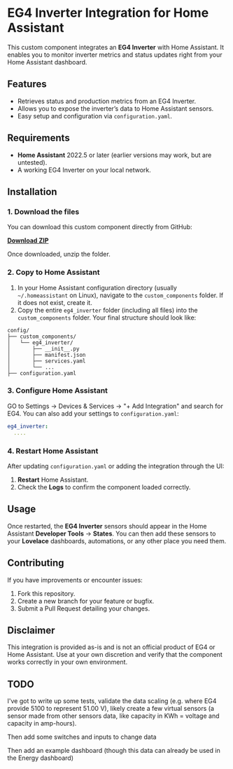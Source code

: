 
# EG4 Inverter Integration for Home Assistant

This custom component integrates an **EG4 Inverter** with Home Assistant. It enables you to monitor inverter metrics and status updates right from your Home Assistant dashboard.

## Features

- Retrieves status and production metrics from an EG4 Inverter.
- Allows you to expose the inverter’s data to Home Assistant sensors.
- Easy setup and configuration via `configuration.yaml`.

## Requirements

- **Home Assistant** 2022.5 or later (earlier versions may work, but are untested).
- A working EG4 Inverter on your local network.

## Installation

### 1. Download the files
You can download this custom component directly from GitHub:

**[Download ZIP](https://github.com/twistedroutes/eg4_inverter_ha/archive/refs/heads/main.zip)**

Once downloaded, unzip the folder.

### 2. Copy to Home Assistant
1. In your Home Assistant configuration directory (usually `~/.homeassistant` on Linux), navigate to the `custom_components` folder. If it does not exist, create it.
2. Copy the entire `eg4_inverter` folder (including all files) into the `custom_components` folder. Your final structure should look like:
```
config/
├── custom_components/
│   └── eg4_inverter/
│       ├── __init__.py
│       ├── manifest.json
│       ├── services.yaml
│       └── ...
├── configuration.yaml
```

### 3. Configure Home Assistant
GO to Settings -> Devices & Services -> "+ Add Integration" and search for EG4.  You can also add your settings to `configuration.yaml`:

```yaml
eg4_inverter:
  ....
```

### 4. Restart Home Assistant
After updating `configuration.yaml` or adding the integration through the UI:
1. **Restart** Home Assistant.
2. Check the **Logs** to confirm the component loaded correctly.

## Usage

Once restarted, the **EG4 Inverter** sensors should appear in the Home Assistant **Developer Tools** → **States**. You can then add these sensors to your **Lovelace** dashboards, automations, or any other place you need them.

## Contributing

If you have improvements or encounter issues:
1. Fork this repository.
2. Create a new branch for your feature or bugfix.
3. Submit a Pull Request detailing your changes.

## Disclaimer

This integration is provided as-is and is not an official product of EG4 or Home Assistant. Use at your own discretion and verify that the component works correctly in your own environment.

## TODO


I've got to write up some tests, validate the data scaling (e.g. where EG4 provide 5100 to represent 51.00 V), likely create a few virtual sensors (a sensor made from other sensors data, like capacity in KWh = voltage and capacity in amp-hours).

Then add some switches and inputs to change data

Then add an example dashboard (though this data can already be used in the Energy dashboard)

